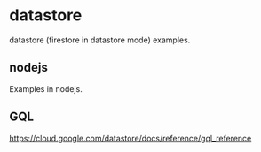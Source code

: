 # datastore

datastore (firestore in datastore mode) examples.

## nodejs

Examples in nodejs.

## GQL

https://cloud.google.com/datastore/docs/reference/gql_reference
